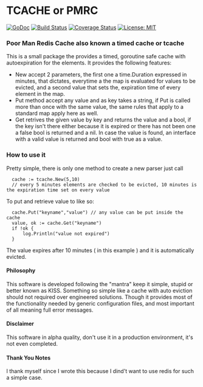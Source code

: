 # TCACHE or PMRC

[![GoDoc](https://godoc.org/github.com/wind85/tcache?status.svg)](https://godoc.org/github.com/wind85/tcache)
[![Build Status](https://travis-ci.org/wind85/tcache.svg?branch=master)](https://travis-ci.org/wind85/tcache)
[![Coverage Status](https://coveralls.io/repos/github/wind85/tcache/badge.svg?branch=master)](https://coveralls.io/github/wind85/tcache?branch=master)
[![License: MIT](https://img.shields.io/badge/License-MIT-yellow.svg)](https://opensource.org/licenses/MIT)
### Poor Man Redis Cache also known a timed cache or tcache
This is a small package the provides a timed, goroutine safe cache with autoexpiration
for the elements. It provides the following features:

- New accept 2 parameters, the first one a time.Duration expressed in minutes, that dictates,
  everytime a the map is evaluated for values to be evicted, and a second value that sets the,
  expiration time of every element in the map.
- Put method accept any value and as key takes a string, if Put is called more than once
  with the same value, the same rules that apply to a standard map apply here as well.
- Get retrives the given value by key and returns the value and a bool, if the key isn't
  there either because it is expired or there has not been one a false bool is returned and
  a nil. In case the value is found, an interface with a valid value is returned and bool with
  true as a value.

### How to use it

Pretty simple, there is only one method to create a new parser just call 
```
  cache := tcache.New(5,10) 
  // every 5 minutes elements are checked to be evicted, 10 minutes is the expiration time set on every value
```
To put and retrieve value to like so:
```
  cache.Put("keyname","value") // any value can be put inside the cache
  value, ok := cache.Get("keyname")
  if !ok {
      log.Println("value not expired")
  }
```
The value expires after 10 minutes ( in this example ) and it is automatically evicted.

#### Philosophy
This software is developed following the "mantra" keep it simple, stupid or better known as
KISS. Something so simple like a cache with auto eviction should not required over engineered 
solutions. Though it provides most of the functionality needed by generic configuration files, 
and most important of all meaning full error messages.

#### Disclaimer
This software in alpha quality, don't use it in a production environment, it's not even
completed.

#### Thank You Notes
I thank myself since I wrote this because I dind't want to use redis for such a simple case.
